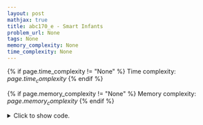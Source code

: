 ```yaml
---
layout: post
mathjax: true
title: abc170_e - Smart Infants
problem_url: None
tags: None
memory_complexity: None
time_complexity: None
---
```




{% if page.time_complexity != "None" %}
Time complexity: ${{ page.time_complexity }}$
{% endif %}

{% if page.memory_complexity != "None" %}
Memory complexity: ${{ page.memory_complexity }}$
{% endif %}

<details>
<summary>
<p style="display:inline">Click to show code.</p>
</summary>
```cpp
{% raw %}
using namespace std;
using vi = vector<int>;
using ii = pair<int, int>;
int const NMAX = 2e5 + 11;
int const INF = 1e9 + 100;
vector<int> a, b;
vector<multiset<ii, greater<ii>>>
    bs(NMAX);
multiset<pair<int, int>> ds;
void update(int i, int new_b)
{
    int cur_b = b[i];
    auto it = bs[cur_b].find({a[i], i});
    if (it == bs[cur_b].begin())
    {
        ds.erase({it->first, cur_b});
        if (bs[cur_b].size() == 1)
            ds.insert({INF, cur_b});
        else
            ds.insert({next(bs[cur_b].begin())->first, cur_b});
    }
    bs[cur_b].erase(it);
    if (bs[new_b].empty() or
        a[i] > bs[new_b].begin()->first)
    {
        ds.erase({bs[new_b].empty() ? INF : bs[new_b].begin()->first,
                  new_b});
        ds.insert({a[i], new_b});
    }
    bs[new_b].insert({a[i], i});
    b[i] = new_b;
}
int query(void) { return ds.begin()->first; }
int main(void)
{
    int n, q, i, d;
    cin >> n >> q;
    a.resize(n), b.resize(n);
    for (int i = 0; i < n; ++i)
    {
        cin >> a[i] >> b[i], b[i]--;
        bs[b[i]].insert({a[i], i});
    }
    for (int i = 0; i < NMAX; ++i)
    {
        if (not bs[i].empty())
            ds.insert({bs[i].begin()->first, i});
        else
            ds.insert({INF, i});
    }
    while (q--)
    {
        cin >> i >> d, i--, d--;
        update(i, d);
        cout << query() << endl;
    }
    return 0;
}

{% endraw %}
```
</details>

